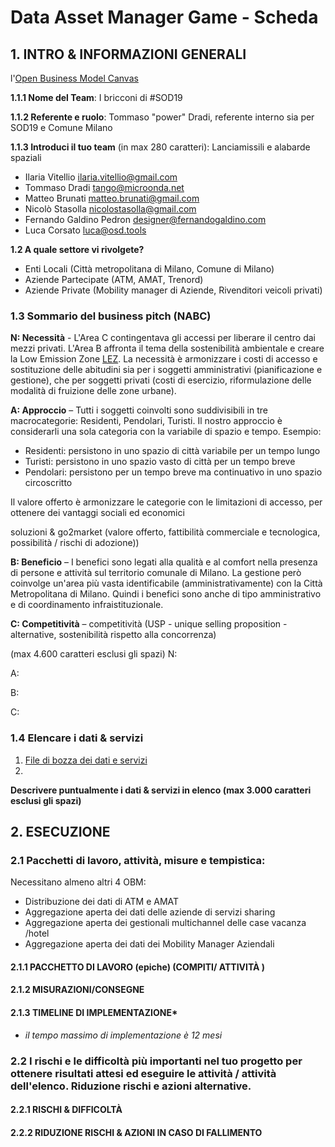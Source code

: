 # Data Asset Manager Game - Scheda

## 1. INTRO & INFORMAZIONI GENERALI

l'[Open Business Model Canvas](https://drive.google.com/open?id=1hNbih6fBMVYjcoUupXvUZJZfpDpvnqTC) 

**1.1.1 Nome del Team**: I bricconi di #SOD19

**1.1.2 Referente e ruolo**: Tommaso "power" Dradi, referente interno sia per SOD19 e Comune Milano

**1.1.3 Introduci il tuo team** (in max 280 caratteri): Lanciamissili e alabarde spaziali

* Ilaria Vitellio ilaria.vitellio@gmail.com
* Tommaso Dradi tango@microonda.net
* Matteo Brunati matteo.brunati@gmail.com
* Nicolò Stasolla nicolostasolla@gmail.com
* Fernando Galdino Pedron designer@fernandogaldino.com
* Luca Corsato luca@osd.tools

**1.2 A quale settore vi rivolgete?**

* Enti Locali (Città metropolitana di Milano, Comune di Milano)
* Aziende Partecipate (ATM, AMAT, Trenord)
* Aziende Private (Mobility manager di Aziende, Rivenditori veicoli privati)

### 1.3 Sommario del business pitch (NABC)

**N: Necessità** - L'Area C contingentava gli accessi per liberare il centro dai mezzi privati. L'Area B affronta il tema della sostenibilità ambientale e creare la Low Emission Zone [LEZ](https://www.comune.milano.it/low-emission-zone). La necessità è armonizzare i costi di accesso e sostituzione delle abitudini sia per i soggetti amministrativi (pianificazione e gestione), che per soggetti privati (costi di esercizio, riformulazione delle modalità di fruizione delle zone urbane).

**A: Approccio** – Tutti i soggetti coinvolti sono suddivisibili in tre macrocategorie: Residenti, Pendolari, Turisti. Il nostro approccio è considerarli una sola categoria con la variabile di spazio e tempo. Esempio:

* Residenti: persistono in uno spazio di città variabile per un tempo lungo
* Turisti: persistono in uno spazio vasto di città per un tempo breve
* Pendolari: persistono per un tempo breve ma continuativo in uno spazio circoscritto

Il valore offerto è armonizzare le categorie con le limitazioni di accesso, per ottenere dei vantaggi sociali ed economici

soluzioni & go2market (valore offerto, fattibilità commerciale e tecnologica, possibilità / rischi di adozione))

**B: Beneficio** – I benefici sono legati alla qualità e al comfort nella presenza di persone e attività sul territorio comunale di Milano. La gestione però coinvolge un'area più vasta identificabile (amministrativamente) con la Città Metropolitana di Milano. Quindi i benefici sono anche di tipo amministrativo e di coordinamento infraistituzionale.

**C: Competitività** – competitività (USP - unique selling proposition - alternative, sostenibilità rispetto alla concorrenza)

(max 4.600 caratteri esclusi gli spazi)
N:

A:

B:

C:

### 1.4 Elencare i dati & servizi

1. [File di bozza dei dati e servizi](https://github.com/spaghetti-open-data/Ready_for_Commons_hackathon/blob/master/Data.md)
2.

**Descrivere puntualmente i dati & servizi in elenco (max 3.000  caratteri esclusi gli spazi)**

## 2. ESECUZIONE

### 2.1 Pacchetti di lavoro, attività, misure e tempistica:

Necessitano almeno altri 4 OBM:

* Distribuzione dei dati di ATM e AMAT
* Aggregazione aperta dei dati delle aziende di servizi sharing
* Aggregazione aperta dei gestionali multichannel delle case vacanza /hotel
* Aggregazione aperta dei dati dei Mobility Manager Aziendali

#### 2.1.1 PACCHETTO DI LAVORO (epiche) (COMPITI/ ATTIVITÀ )

#### 2.1.2 MISURAZIONI/CONSEGNE

#### 2.1.3 TIMELINE DI IMPLEMENTAZIONE*

* *il tempo massimo di implementazione è 12 mesi*

### 2.2 I rischi e le difficoltà più importanti nel tuo progetto per ottenere risultati attesi ed eseguire le attività / attività dell'elenco. Riduzione rischi e azioni alternative.

#### 2.2.1 RISCHI & DIFFICOLTÀ

#### 2.2.2 RIDUZIONE RISCHI & AZIONI IN CASO DI FALLIMENTO
